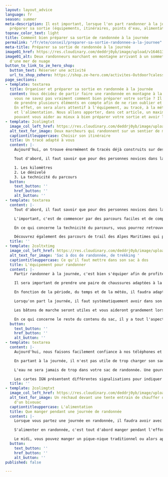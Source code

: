 ```yaml
---
layout: layout_advice
language: fr
season: summer
meta-description: Il est important, lorsque l'on part randonner à la journée, de bien
  préparer sa sortie (équipements, itinéraires, points d'eau, alimentation...)
topnav_color_text: light
title: Comment bien préparer sa sortie de randonnée à la journée
permalink: "/fr/ete/conseil/preparer-sa-sortie-randonnee-a-la-journee"
meta-title: Préparer sa sortie de randonnée à la journée
image01_href: https://res.cloudinary.com/deddrj0yb/image/upload/v1646130600/website/Conseil%20/laurentiu-morariu-zWGhVgY-GmY-unsplash_bwcsmi.jpg
image01_alt: Deux randonneurs marchant en montagne arrivant à un sommet au dessus
  d'une mer de nuage
button_to_link_to_ze_hero_shop:
  button_text: Réserver une activité
  url_to_shop_zehero: https://shop.ze-hero.com/activites-Outdoor?calessonstype=all&catypegenderlistsummer=all&calessonsactivitytype=all&start-date=
page_sections:
- template: textarea
  title: Organiser et préparer sa sortie en randonnée à la journée
  content: Vous décidez de partir faire une randonnée en montagne à la journée, mais
    vous ne savez pas vraiment comment bien préparer votre sortie ? Il est important
    de prendre plusieurs éléments en compte afin de ne rien oublier et de partir serein.
    En effet, on sera alors attentif à l'équipement, au tracé, à la météo, à l'hydratation
    et l'alimentation. Nous allons apporter, dans cet article, un maximum de conseil
    pouvant vous aider au mieux à bien préparer votre sortie et avoir les bases.
- template: 2colimgtxt
  image_col_left_href: https://res.cloudinary.com/deddrj0yb/image/upload/v1646130612/website/Conseil%20/anders-nielsen-8jQFXXSTvbw-unsplash_hsdiwr.jpg
  alt_text_for_image: Deux marcheurs qui randonnent sur un sentier de montagne
  captiontitleuppercase: Choisir son itinéraire
  title: Un tracé adapté à vous
  content: |-
    Aujourd'hui, on trouve énormément de tracés déjà construits sur des sites de randonnées, de blogs, etc. On peut également se construire soi-même des itinéraires et les suivre via son téléphone ou sa montre GPS. On peut également construire son tracé avec une carte IGN si on sait alors lire ces différentes cartes. Ce qui est important, c'est d'adapter déjà la randonnée en fonction de votre niveau. Vous allez avoir des informations importantes tels que les kilomètres et le dénivelé qui seront des indicateurs de la difficulté.

    Tout d'abord, il faut savoir que pour des personnes novices dans la randonnée, la vitesse moyenne va être de 2km/h à 4km/h en fonction du dénivelé. Vous retrouverez également une moyenne de 300m à 400m de dénivelé par heure environ pour des personnes novices Cela peut vous donner une idée de nombre que vous aurez à faire en fonction du nombre de kilomètre. Cela évolue en fonction de votre condition physique mais également en fonction du terrain de marche. Un terrain très technique va vous ralentir et sera beaucoup plus exigeant physiquement et mentalement. Il sera important de bien prendre en compte ces 3 indicateurs :

    1. Les kilomètres
    2. Le dénivelé
    3. La technicité du parcours
  button:
    text_button: ''
    href_button: ''
    alt_button: ''
- template: textarea
  content: |-
    Tout d'abord, il faut savoir que pour des personnes novices dans la randonnée, la vitesse moyenne va être de 2km/h à Il aura donc plusieurs niveaux de difficulté selon ces trois indicateurs. Le kilomètre et le dénivelé sont deux paramètres qui se lient pour votre tracé. Plus il y a aura de dénivelé et moins il y aura de kilomètres alors les montées seront très raide.

    L'important, c'est de commencer par des parcours faciles et de comprendre ces indicateurs et sa forme physique durant l'effort. Vous pourrez alors jauger et vous aventurer sur des parcours plus long ou non.

    En ce qui concerne la technicité du parcours, vous pourrez retrouver les différentes informations si vous trouvez des descriptions des parcours, des topos, etc. Un terrain technique, c'est par exemple des sentiers avec énormément de cailloux, de marcher à travers des pierriers, des chemins très raides avec des obstacles naturels, des racines etc. Cela va alors être plus dur physiquement mais aussi mentalement car la concentration sera plus importante.

    Découvrez également des parcours de trail des Alpes Maritimes qui peuvent se faire en marchant et en courant dans les Préalpes d'Azur et dans l'Esterel : [https://www.ze-hero.com/fr/ete/conseil/itineraires-trail-alpes-maritimes](https://www.ze-hero.com/fr/ete/conseil/itineraires-trail-alpes-maritimes "Les parcours de trail 06")
  title: ''
- template: 2coltxtimg
  image_col_left_href: https://res.cloudinary.com/deddrj0yb/image/upload/v1646138026/website/Conseil%20/oriol-pascual-l5VCmqQbP_g-unsplash_mzu8yf.jpg
  alt_text_for_image: 'Sac à dos de randonnée, de trekking '
  captiontitleuppercase: Ce qu'il faut mettre dans son sac à dos
  title: L'équipement pour randonner
  content: |-
    Partir randonner à la journée, c'est bien s'équiper afin de profiter pleinement de sa sortie.

    Il sera important de prendre une paire de chaussures adaptées à la marche en montagne. Des chaussures qui seront à tiges hautes ou basses, avec de l'accroche, qui protège vos orteils et qui maintiennent correctement votre cheville. Certaines sont plus légères, voire type trail, d'autres seront plus lourdes pour une meilleure protection. En fonction, vous pouvez également les prendre imperméables ou dotés de la membrane Gore-tex. Le plus important, c'est de les essayer avant de partir randonner avec.

    En fonction de la période, du temps et de la météo, il faudra adapter votre tenue. Pantalon technique ou short, vêtement technique et respirant, coupe-vent, k-way et poncho, soft shell ainsi qu'une petite doudoune sont des équipements à avoir selon les températures. En montagne, plus nous prenons de l'altitude, plus les degrés baissent. De plus, au sommet, le vent peut-être présent et la température ressentie peut-être froide. La montagne est un milieu où les conditions météorologiques peuvent très rapidement changer.

    Lorsqu'on part la journée, il faut systématiquement avoir dans son sac, une 2eme couche chaude, une veste imperméable et coupe-vent, casquette / bonnet / buff / petite paire de gants / pantalon de pluie. Les lunettes de soleils sont indispensables dès que vous partez en montagne.

    Les bâtons de marche seront utiles et vous aideront grandement lors de randonnées longues et/ou difficiles. Les pliables ou en plusieurs brins se rangent facilement dans le sac.

    En ce qui concerne le reste du contenu du sac, il y a tout l'aspect préventif. Il est important d'avoir une petite trousse de 1er secours.
  button:
    text_button: ''
    href_button: ''
    alt_button: ''
- template: textarea
  content: |-
    Aujourd'hui, nous faisons facilement confiance à nos téléphones et nos montres GPS. Mais parfois, le réseau n'est plus présent, la batterie est à plat, alors il est judicieux d'avoir la carte IGN du secteur où nous sommes. Cela vous aidera afin de vous retrouver et de ne pas être perdu. Transporter une boussole est un plus si vous savez l'utiliser.

    En partant à la journée, il n'est pas utile de trop charger son sac. Et pour ce qui concerne le sac et sa taille, un sac de 20L à 30L est idéal pour ce type de randonnée. Le sac doit également être bien ajusté en fonction de votre morphologie. Découvrez également nos [https://shop.ze-hero.com//achat-neuf/Accessoire-running-et-trail/Sac-et-Sac-%C3%A0-dos-running,](https://shop.ze-hero.com//achat-neuf/Accessoire-running-et-trail/Sac-et-Sac-%C3%A0-dos-running, "sacs de trail Instinct Trail") qui peuvent vous accompagner pour une journée de randonnée.

    L'eau ne sera jamais de trop dans votre sac de randonnée. Une gourde de 1L est le minimum à avoir sur soi. Selon le parcours et votre itinéraire vous pouvez vous retrouver pendant plusieurs kilomètres sans aucun point d'eau. Il est alors important de doubler sa quantité d'eau, surtout s'il fait chaud. Si vous passez par des hameaux ou des villages, vous pourrez alors facilement remplir vos gourdes. Sinon vous pouvez les remplir dans des rivières. Mais attention, l'eau des rivières peut vous apporter des bactéries. Il est alors préférable d'avoir une gourde filtrant l'eau directement. Si vous désirez boire directement dans une rivière, il est important d'être haut en altitude afin d'éviter les alpages et les troupeaux. Mais l'eau est alors peu minérale et très froide, cela peut être alors indigeste. Si, il y a la présence de troupeau de mouton ou de vache, il est fortement déconseillé de boire l'eau directement. Il faudrait mettre une pastille ou alors avoir une gourde filtrante.

    Les cartes IGN présentent différentes signalisations pour indiquer des fontaines, des sources d'eau, des puits et autre afin de vous permettre de savoir où il y a de l'eau.
  title: ''
- template: 2colimgtxt
  image_col_left_href: https://res.cloudinary.com/deddrj0yb/image/upload/v1646144788/website/Conseil%20/alireza-shojaei-9v5GBFfnnlU-unsplash_fnkdah.jpg
  alt_text_for_image: Un réchaud devant une tente entrain de chauffer de l'eau lors
    d'un bivouac
  captiontitleuppercase: L'alimentation
  title: Que manger pendant une journée de randonnée
  content: |-
    Lorsque vous partez une journée en randonnée, il faudra avoir avec vous de quoi vous alimenter. Partir marcher durant 8h va vous consommer de l'énergie. Il faudra alors s'alimenter afin de ne pas avoir de coup de fatigue et de rester en forme tout le long de l'effort.

    S'alimenter en randonnée, c'est tout d'abord manger pendant l'effort. On va alors privilégier des aliments faciles à avaler et plutôt sucrés. On va retrouver les fruits secs, des pâtes de fruits, compotes, barres énergétiques / céréales, fruits... Il est important de faire une petite pause et d'avaler quelque chose le matin et en fin de journée vers l'heure du goûter. Il ne faut pas attendre de se sentir fatigué ou en hypoglycémie pour manger. Il faut toujours avoir un coup d'avance.

    Le midi, vous pouvez manger un pique-nique traditionnel ou alors apporter un réchaud et vous faire cuire soit un plat déshydraté par exemple. Aujourd'hui on trouve des réchauds très faciles à transporter, avec des petites bombonnes de gaz et des casseroles légères et pratiques. Prendre un petit réchaud peut être idéal pour l'heure du café ou du thé. Sinon vous pouvez apporter un thermos afin d'en profiter facilement, tout le long de la journée.
  button:
    text_button: ''
    href_button: ''
    alt_button: ''
published: false

---
```

